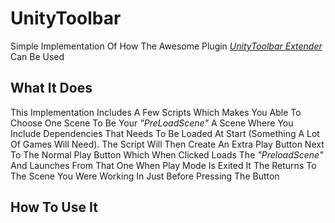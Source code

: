 # UnityToolbar
Simple Implementation Of How The Awesome Plugin [*UnityToolbar Extender*](https://github.com/marijnz/unity-toolbar-extender)
Can Be Used

## What It Does
This Implementation Includes A Few Scripts Which Makes You Able To Choose One Scene To Be Your *"PreLoadScene"*
A Scene Where You Include Dependencies That Needs To Be Loaded At Start (Something A Lot Of Games Will Need). 
The Script Will Then Create An Extra Play Button Next To The Normal Play Button Which When Clicked Loads The 
*"PreloadScene"* And Launches From That One When Play Mode Is Exited It The Returns To The Scene You Were Working 
In Just Before Pressing The Button 

## How To Use It
